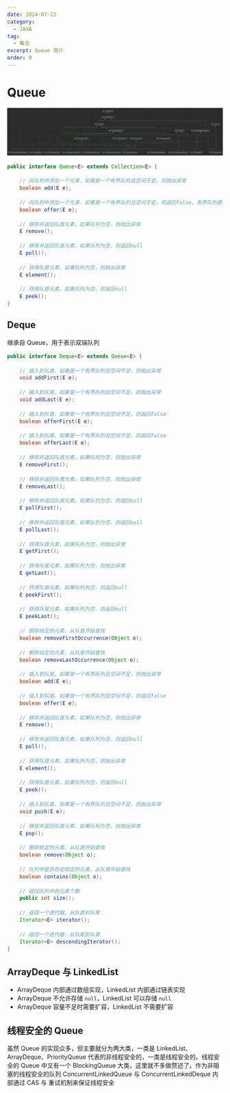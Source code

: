 ```yaml
---
date: 2024-07-22
category:
  - JAVA
tag:
  - 集合
excerpt: Queue 简介
order: 9
---
```


# Queue

![](./md.assets/queue.png)

```java
public interface Queue<E> extends Collection<E> {
    
    // 向队列中添加一个元素，如果是一个有界队列且空间不足，则抛出异常
    boolean add(E e);

    // 向队列中添加一个元素，如果是一个有界队列且空间不足，则返回false。有界队列更推荐此方法
    boolean offer(E e);

    // 移除并返回队首元素，如果队列为空，则抛出异常
    E remove();

    // 移除并返回队首元素，如果队列为空，则返回null
    E poll();

    // 获得队首元素，如果队列为空，则抛出异常
    E element();

    // 获得队首元素，如果队列为空，则返回null
    E peek();
}
```

## Deque

继承自 Queue，用于表示双端队列

```java
public interface Deque<E> extends Queue<E> {

    // 插入到队首，如果是一个有界队列且空间不足，则抛出异常
    void addFirst(E e);

    // 插入到队尾，如果是一个有界队列且空间不足，则抛出异常
    void addLast(E e);

    // 插入到队首，如果是一个有界队列且空间不足，则返回false
    boolean offerFirst(E e);

    // 插入到队尾，如果是一个有界队列且空间不足，则返回false
    boolean offerLast(E e);

    // 移除并返回队首元素，如果队列为空，则抛出异常
    E removeFirst();

    // 移除并返回队首元素，如果队列为空，则抛出异常
    E removeLast();

    // 移除并返回队首元素，如果队列为空，则返回null
    E pollFirst();

    // 移除并返回队尾元素，如果队列为空，则返回null
    E pollLast();

    // 获得队首元素，如果队列为空，则抛出异常
    E getFirst();

    // 获得队尾元素，如果队列为空，则抛出异常
    E getLast();

    // 获得队首元素，如果队列为空，则返回null
    E peekFirst();

    // 获得队尾元素，如果队列为空，则返回null
    E peekLast();

    // 删除给定的元素，从队首开始查找
    boolean removeFirstOccurrence(Object o);

    // 删除给定的元素，从队尾开始查找
    boolean removeLastOccurrence(Object o);

    // 插入到队尾，如果是一个有界队列且空间不足，则抛出异常
    boolean add(E e);

    // 插入到队尾，如果是一个有界队列且空间不足，则返回false
    boolean offer(E e);

    // 移除并返回队首元素，如果队列为空，则抛出异常
    E remove();

    // 移除并返回队首元素，如果队列为空，则返回null
    E poll();

    // 获得队首元素，如果队列为空，则抛出异常
    E element();

    // 获得队首元素，如果队列为空，则返回null
    E peek();

    // 插入到队首，如果是一个有界队列且空间不足，则抛出异常
    void push(E e);

    // 移除并返回队首元素，如果队列为空，则抛出异常
    E pop();

    // 删除给定的元素，从队首开始查找
    boolean remove(Object o);

    // 队列中是否存在给定的元素，从队首开始查找
    boolean contains(Object o);

    // 返回队列中的元素个数
    public int size();

    // 返回一个迭代器，从队首到队尾
    Iterator<E> iterator();

    // 返回一个迭代器，从队尾到队首
    Iterator<E> descendingIterator();
}
```

## ArrayDeque 与 LinkedList

- ArrayDeque 内部通过数组实现，LinkedList 内部通过链表实现
- ArrayDeque 不允许存储 `null`，LinkedList 可以存储 `null`
- ArrayDeque 容量不足时需要扩容，LinkedList 不需要扩容

## 线程安全的 Queue

虽然 Queue 的实现众多，但主要就分为两大类，一类是 LinkedList、ArrayDeque、PriorityQueue 代表的非线程安全的，一类是线程安全的。线程安全的 Queue 中又有一个 BlockingQueue 大类，这里就不多做赘述了。作为非阻塞的线程安全的队列 ConcurrentLinkedQueue 与 ConcurrentLinkedDeque 内部通过 CAS 与 重试机制来保证线程安全
